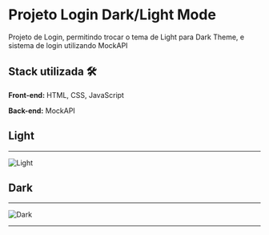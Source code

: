 # Projeto Login Dark/Light Mode
<p>Projeto de Login, permitindo trocar o tema de Light para Dark Theme, e sistema de login utilizando MockAPI</p>

## Stack utilizada 🛠

**Front-end:** HTML, CSS, JavaScript

**Back-end:** MockAPI


## Light
<hr>

![Light](https://github.com/VitoorHugo1/DarkLightForm/assets/103538149/65facdf4-7066-4b80-80b4-361f5a5a891d)

## Dark
<hr>

![Dark](https://github.com/VitoorHugo1/DarkLightForm/assets/103538149/19a01226-c9a6-43dd-ba01-d903f9863611)

<hr>
